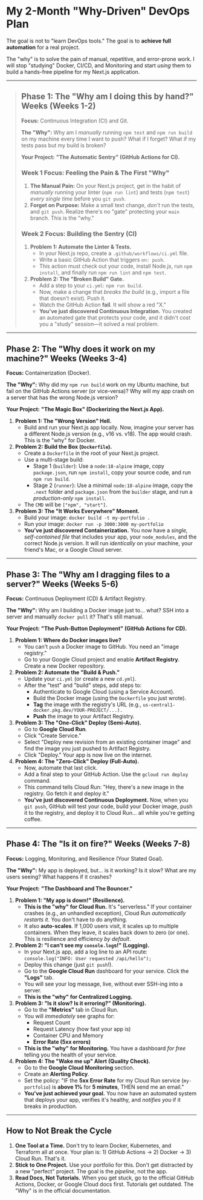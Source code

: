 # My 2-Month "Why-Driven" DevOps Plan

The goal is not to "learn DevOps tools." The goal is to **achieve full automation** for a real project.

The "why" is to solve the pain of manual, repetitive, and error-prone work. I will stop "studying" Docker, CI/CD, and Monitoring and start *using* them to build a hands-free pipeline for my Next.js application.

---

> ## Phase 1: The "Why am I doing this by hand?" Weeks (Weeks 1-2)
>
> **Focus:** Continuous Integration (CI) and Git.
>
> **The "Why":** Why am I *manually* running `npm test` and `npm run build` on my machine every time I want to push? What if I forget? What if my tests pass but my build is broken?
>
> **Your Project:** **"The Automatic Sentry" (GitHub Actions for CI).**
>
> ### Week 1 Focus: Feeling the Pain & The First "Why"
>
> 1.  **The Manual Pain:** On your Next.js project, get in the habit of *manually* running your linter (`npm run lint`) and tests (`npm test`) *every single time* before you `git push`.
> 2.  **Forget on Purpose:** Make a small text change, *don't* run the tests, and `git push`. Realize there's no "gate" protecting your `main` branch. This is the "why."
>
> ### Week 2 Focus: Building the Sentry (CI)
>
> 1.  **Problem 1: Automate the Linter & Tests.**
>     * In your Next.js repo, create a `.github/workflows/ci.yml` file.
>     * Write a basic GitHub Action that triggers `on: push`.
>     * This action must check out your code, install Node.js, run `npm install`, and finally run `npm run lint` and `npm test`.
> 2.  **Problem 2: The "Broken Build" Gate.**
>     * Add a step to your `ci.yml`: `npm run build`.
>     * Now, make a change that *breaks the build* (e.g., import a file that doesn't exist). Push it.
>     * Watch the GitHub Action **fail**. It will show a red "X."
>     * **You've just discovered Continuous Integration.** You created an automated gate that protects your code, and it didn't cost you a "study" session—it solved a real problem.

---

## Phase 2: The "Why does it work on my machine?" Weeks (Weeks 3-4)

**Focus:** Containerization (Docker).

**The "Why":** Why did my `npm run build` work on my Ubuntu machine, but fail on the GitHub Actions server (or vice-versa)? Why will my app crash on a server that has the wrong Node.js version?

**Your Project:** **"The Magic Box" (Dockerizing the Next.js App).**

1.  **Problem 1: The "Wrong Version" Hell.**
    * Build and run your Next.js app locally. Now, imagine your server has a different Node.js version (e.g., v16 vs. v18). The app would crash. This is the "why" for Docker.
2.  **Problem 2: Build the Box (`Dockerfile`).**
    * Create a `Dockerfile` in the root of your Next.js project.
    * Use a multi-stage build:
        * Stage 1 (`builder`): Use a `node:18-alpine` image, copy `package.json`, run `npm install`, copy your source code, and run `npm run build`.
        * Stage 2 (`runner`): Use a minimal `node:18-alpine` image, copy the `.next` folder and `package.json` from the `builder` stage, and run a *production-only* `npm install`.
    * The `CMD` will be `["npm", "start"]`.
3.  **Problem 3: The "It Works Everywhere" Moment.**
    * Build your image: `docker build -t my-portfolio .`
    * Run your image: `docker run -p 3000:3000 my-portfolio`
    * **You've just discovered Containerization.** You now have a *single, self-contained file* that includes your app, your `node_modules`, and the correct Node.js version. It will run *identically* on your machine, your friend's Mac, or a Google Cloud server.

---

## Phase 3: The "Why am I dragging files to a server?" Weeks (Weeks 5-6)

**Focus:** Continuous Deployment (CD) & Artifact Registry.

**The "Why":** Why am I building a Docker image just to... what? SSH into a server and manually `docker pull` it? That's still manual.

**Your Project:** **"The Push-Button Deployment" (GitHub Actions for CD).**

1.  **Problem 1: Where do Docker images live?**
    * You can't `push` a Docker image to GitHub. You need an "image registry."
    * Go to your Google Cloud project and enable **Artifact Registry**. Create a new Docker repository.
2.  **Problem 2: Automate the "Build & Push."**
    * Update your `ci.yml` (or create a new `cd.yml`).
    * After the "test" and "build" steps, add steps to:
        * Authenticate to Google Cloud (using a Service Account).
        * Build the Docker image (using the `Dockerfile` you just wrote).
        * **Tag** the image with the registry's URL (e.g., `us-central1-docker.pkg.dev/YOUR-PROJECT/...).`
        * **Push** the image to your Artifact Registry.
3.  **Problem 3: The "One-Click" Deploy (Semi-Auto).**
    * Go to **Google Cloud Run**.
    * Click "Create Service."
    * Select "Deploy new revision from an existing container image" and find the image you just pushed to Artifact Registry.
    * Click "Deploy." Your app is now live on the internet.
4.  **Problem 4: The "Zero-Click" Deploy (Full-Auto).**
    * Now, automate that last click.
    * Add a final step to your GitHub Action. Use the `gcloud run deploy` command.
    * This command tells Cloud Run: "Hey, there's a new image in the registry. Go fetch it and deploy it."
    * **You've just discovered Continuous Deployment.** Now, when you `git push`, GitHub will test your code, build your Docker image, push it to the registry, and deploy it to Cloud Run... all while you're getting coffee.

---

## Phase 4: The "Is it on fire?" Weeks (Weeks 7-8)

**Focus:** Logging, Monitoring, and Resilience (Your Stated Goal).

**The "Why":** My app is deployed, but... is it working? Is it slow? What are my users seeing? What happens if it crashes?

**Your Project:** **"The Dashboard and The Bouncer."**

1.  **Problem 1: "My app is down!" (Resilience).**
    * **This is the "why" for Cloud Run.** It's "serverless." If your container crashes (e.g., an unhandled exception), Cloud Run *automatically restarts it*. You don't have to do anything.
    * It also **auto-scales**. If 1,000 users visit, it scales up to multiple containers. When they leave, it scales back down to zero (or one). This is resilience and efficiency *by default*.
2.  **Problem 2: "I can't see my `console.log`s!" (Logging).**
    * In your Next.js app, add a log line to an API route: `console.log("INFO: User requested /api/hello");`
    * Deploy this change (just `git push`!).
    * Go to the **Google Cloud Run** dashboard for your service. Click the **"Logs"** tab.
    * You will see your log message, live, without ever SSH-ing into a server.
    * **This is the "why" for Centralized Logging.**
3.  **Problem 3: "Is it slow? Is it erroring?" (Monitoring).**
    * Go to the **"Metrics"** tab in Cloud Run.
    * You will *immediately* see graphs for:
        * Request Count
        * Request Latency (how fast your app is)
        * Container CPU and Memory
        * **Error Rate (5xx errors)**
    * **This is the "why" for Monitoring.** You have a dashboard *for free* telling you the health of your service.
4.  **Problem 4: The "Wake me up" Alert (Quality Check).**
    * Go to the **Google Cloud Monitoring** section.
    * Create an **Alerting Policy**.
    * Set the policy: "IF the **5xx Error Rate** for my Cloud Run service (`my-portfolio`) is **above 1%** for **5 minutes**, THEN send me an email."
    * **You've just achieved your goal.** You now have an automated system that deploys your app, verifies it's healthy, and *notifies you* if it breaks in production.

---

## How to Not Break the Cycle

1.  **One Tool at a Time.** Don't try to learn Docker, Kubernetes, and Terraform all at once. Your plan is: 1) GitHub Actions -> 2) Docker -> 3) Cloud Run. That's it.
2.  **Stick to One Project.** Use your portfolio for this. Don't get distracted by a new "perfect" project. The goal is the *pipeline*, not the app.
3.  **Read Docs, Not Tutorials.** When you get stuck, go to the official GitHub Actions, Docker, or Google Cloud docs first. Tutorials get outdated. The "Why" is in the official documentation.
